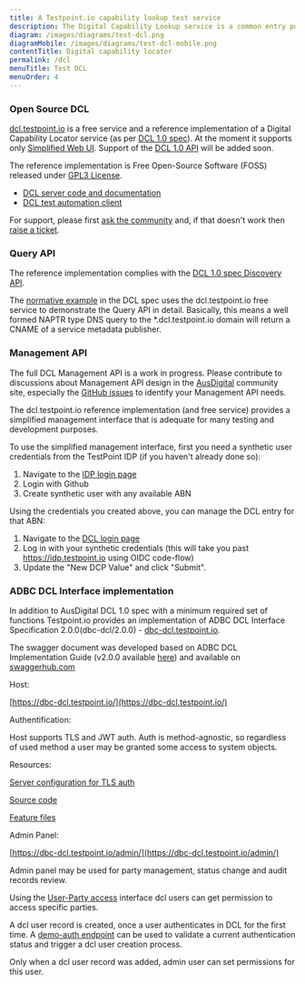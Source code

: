 ```yaml
---
title: A Testpoint.io capability lookup test service
description: The Digital Capability Lookup service is a common entry point for both the modern RESTful e-Invoicing and legacy EDI systems. This uses the Domain Name System (NAPTR records) to enables dynamic discovery of Digital Capability Publisher for business identities.
diagram: /images/diagrams/test-dcl.png
diagramMobile: /images/diagrams/test-dcl-mobile.png
contentTitle: Digital capability locator
permalink: /dcl
menuTitle: Test DCL
menuOrder: 4
---
```

### Open Source DCL

[dcl.testpoint.io](https://dcl.testpoint.io) is a free service and a reference implementation of a Digital Capability Locator service (as per [DCL 1.0 spec](http://ausdigital.org/specs/ausdigital-dcl/1.0)). At the moment it supports only [Simplified Web UI](http://ausdigital.org/specs/ausdigital-dcl/1.0/#simplified-web-ui). Support of the [DCL 1.0 API](http://ausdigital.org/specs/ausdigital-dcl/1.0/api) will be added soon.

The reference implementation is Free Open-Source Software (FOSS) released under [GPL3 License](https://www.gnu.org/licenses/gpl-3.0.en.html). 

* [DCL server code and documentation](https://github.com/test-point/testpoint-dcl/tree/master/src-py)
* [DCL test automation client](https://github.com/test-point/testpoint-dcl/tree/master/tests/bdd-remote)

For support, please first [ask the community](https://ausdigital.slack.com/messages/testpoint/) and, if that doesn't work then [raise a ticket](https://github.com/test-point/testpoint-dcl/issues).


### Query API

The reference implementation complies with the [DCL 1.0 spec Discovery API](http://ausdigital.org/specs/ausdigital-dcl/1.0/#discovery-api).

The [normative example](http://ausdigital.org/specs/ausdigital-dcl/1.0/#normative-examples) in the DCL spec uses the dcl.testpoint.io free service to demonstrate the Query API in detail. Basically, this means a well formed NAPTR type DNS query to the *.dcl.testpoint.io domain will return a CNAME of a service metadata publisher.


### Management API

The full DCL Management API is a work in progress. Please contribute to discussions about Management API design in the [AusDigital](http://ausdigital.org/) community site, especially the [GitHub issues](https://github.com/ausdigital/ausdigital-dcl/issues) to identify your Management API needs.

The dcl.testpoint.io reference implementation (and free service) provides a simplified management interface that is adequate for many testing and development purposes.

To use the simplified management interface, first you need a synthetic user credentials from the TestPoint IDP (if you haven't already done so):

1.  Navigate to the [IDP login page](https://idp.testpoint.io/login/)
2.  Login with Github
3.  Create synthetic user with any available ABN

Using the credentials you created above, you can manage the DCL entry for that ABN:

1.  Navigate to the [DCL login page](https://dcl.testpoint.io/login/)
2.  Log in with your synthetic credentials (this will take you past https://idp.testpoint.io using OIDC code-flow)
3.  Update the "New DCP Value" and click "Submit".

### ADBC DCL Interface implementation

In addition to AusDigital DCL 1.0 spec with a minimum required set of functions Testpoint.io provides an implementation of ADBC DCL Interface Specification 2.0.0(dbc-dcl/2.0.0) - [dbc-dcl.testpoint.io](https://dbc-dcl.testpoint.io).

The swagger document was developed based on ADBC DCL Implementation Guide (v2.0.0 available [here](http://ausdigital.org/specs/ausdigital-dcl/1.0/Attachment_5c_Digital_Capability_Locator_Implementation_Guide_v2.0.0.pdf)) and available on [swaggerhub.com](https://app.swaggerhub.com/apis/ADBC/DCL-interface-spec/2.0.0)

Host:

[https://dbc-dcl.testpoint.io/](https://dbc-dcl.testpoint.io/)

Authentification:

Host supports TLS and JWT auth. Auth is method-agnostic, so regardless of used method a user may be granted some access to system objects.

Resources:

[Server configuration for TLS auth](https://github.com/test-point/testpoint-dcl/tree/master/client-py-tls)

[Source code](https://github.com/test-point/testpoint-dcl/tree/master/src-py)

[Feature files](https://github.com/test-point/testpoint-dcl/tree/master/tests/bdd-remote)

Admin Panel:

[https://dbc-dcl.testpoint.io/admin/](https://dbc-dcl.testpoint.io/admin/)

Admin panel may be used for party management, status change and audit records review.

Using the [User-Party access](https://dbc-dcl.testpoint.io/admin/accreditations/userpartyaccess/) interface dcl users can get permission to access specific parties.

A dcl user record is created, once a user authenticates in DCL for the first time. A [demo-auth endpoint](https://dbc-dcl.testpoint.io/api/dbc/v0/demo_auth/) can be used to validate a current authentication status and trigger a dcl user creation process.

Only when a dcl user record was added, admin user can set permissions for this user.
